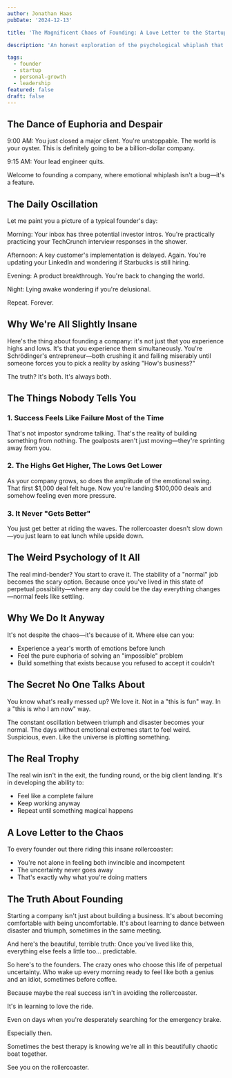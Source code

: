 ```yaml
---
author: Jonathan Haas
pubDate: '2024-12-13'

title: 'The Magnificent Chaos of Founding: A Love Letter to the Startup Rollercoaster'

description: 'An honest exploration of the psychological whiplash that comes with building a company, and why we keep coming back for more'

tags:
  - founder
  - startup
  - personal-growth
  - leadership
featured: false
draft: false
---
```


## The Dance of Euphoria and Despair

9:00 AM: You just closed a major client. You're unstoppable. The world is your
oyster. This is definitely going to be a billion-dollar company.

9:15 AM: Your lead engineer quits.

Welcome to founding a company, where emotional whiplash isn't a bug—it's a
feature.

## The Daily Oscillation

Let me paint you a picture of a typical founder's day:

Morning: Your inbox has three potential investor intros. You're practically
practicing your TechCrunch interview responses in the shower.

Afternoon: A key customer's implementation is delayed. Again. You're updating
your LinkedIn and wondering if Starbucks is still hiring.

Evening: A product breakthrough. You're back to changing the world.

Night: Lying awake wondering if you're delusional.

Repeat. Forever.

## Why We're All Slightly Insane

Here's the thing about founding a company: it's not just that you experience
highs and lows. It's that you experience them simultaneously. You're
Schrödinger's entrepreneur—both crushing it and failing miserably until someone
forces you to pick a reality by asking "How's business?"

The truth? It's both. It's always both.

## The Things Nobody Tells You

### 1. Success Feels Like Failure Most of the Time

That's not impostor syndrome talking. That's the reality of building something
from nothing. The goalposts aren't just moving—they're sprinting away from you.

### 2. The Highs Get Higher, The Lows Get Lower

As your company grows, so does the amplitude of the emotional swing. That first
$1,000 deal felt huge. Now you're landing $100,000 deals and somehow feeling
even more pressure.

### 3. It Never "Gets Better"

You just get better at riding the waves. The rollercoaster doesn't slow down—you
just learn to eat lunch while upside down.

## The Weird Psychology of It All

The real mind-bender? You start to crave it. The stability of a "normal" job
becomes the scary option. Because once you've lived in this state of perpetual
possibility—where any day could be the day everything changes—normal feels like
settling.

## Why We Do It Anyway

It's not despite the chaos—it's because of it. Where else can you:

- Experience a year's worth of emotions before lunch
- Feel the pure euphoria of solving an "impossible" problem
- Build something that exists because you refused to accept it couldn't

## The Secret No One Talks About

You know what's really messed up? We love it. Not in a "this is fun" way. In a
"this is who I am now" way.

The constant oscillation between triumph and disaster becomes your normal. The
days without emotional extremes start to feel weird. Suspicious, even. Like the
universe is plotting something.

## The Real Trophy

The real win isn't in the exit, the funding round, or the big client landing.
It's in developing the ability to:

- Feel like a complete failure
- Keep working anyway
- Repeat until something magical happens

## A Love Letter to the Chaos

To every founder out there riding this insane rollercoaster:

- You're not alone in feeling both invincible and incompetent
- The uncertainty never goes away
- That's exactly why what you're doing matters

## The Truth About Founding

Starting a company isn't just about building a business. It's about becoming
comfortable with being uncomfortable. It's about learning to dance between
disaster and triumph, sometimes in the same meeting.

And here's the beautiful, terrible truth: Once you've lived like this,
everything else feels a little too... predictable.

So here's to the founders. The crazy ones who choose this life of perpetual
uncertainty. Who wake up every morning ready to feel like both a genius and an
idiot, sometimes before coffee.

Because maybe the real success isn't in avoiding the rollercoaster.

It's in learning to love the ride.

Even on days when you're desperately searching for the emergency brake.

Especially then.

Sometimes the best therapy is knowing we're all in this beautifully chaotic boat
together.

See you on the rollercoaster.
